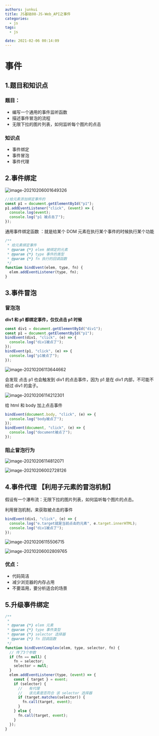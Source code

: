 ```yaml
---
authors: junkui
title: JS基础08-JS-Web_API之事件
categories:
  - js
tags:
  - js

date: 2021-02-06 00:14:09
---
```


# 事件

## 1.题目和知识点

### 题目：

- 编写一个通用的事件监听函数
- 描述事件冒泡的流程
- 无限下拉的图片列表，如何监听每个图片的点击

### 知识点

- 事件绑定
- 事件冒泡
- 事件代理

## 2.事件绑定

![image-20210206001649326](./JS基础08-JS-Web_API之事件/image-20210206001649326.png)

```js
//给元素添加绑定事件的
const p1 = document.getElementById("p1");
p1.addEventListener("click", (event) => {
  console.log(event);
  console.log("p1 被点击了");
});
```

通用事件绑定函数 ：就是给某个 DOM 元素在执行某个事件的时候执行某个功能

```js
/**
 * 给元素绑定事件
 * @param {*} elem 被绑定的元素
 * @param {*} type 事件的类型
 * @param {*} fn 执行的回调函数
 */
function bindEvent(elem, type, fn) {
  elem.addEventListener(type, fn);
}
```

## 3.事件冒泡

### 冒泡泡

**div1 和 p1 都绑定事件，仅仅点击 p1 时候**

```js
const div1 = document.getElementById("div1");
const p1 = document.getElementById("p1");
bindEvent(div1, "click", (e) => {
  console.log("div1被点了");
});
bindEvent(p1, "click", (e) => {
  console.log("p1被点了");
});
```

![image-20210206113644662](./JS基础08-JS-Web_API之事件/image-20210206113644662.png)

会发现 点击 p1 也会触发到 div1 的点击事件，因为 p1 是在 div1 内部，不可能不经过 div1 的盒子。

![image-20210206114212301](./JS基础08-JS-Web_API之事件/image-20210206114212301.png)

给 html 和 body 加上点击事件

```js
bindEvent(document.body, "click", (e) => {
  console.log("body被点了");
});
bindEvent(document, "click", (e) => {
  console.log("document被点了");
});
```

### 阻止冒泡行为

![image-20210206114812071](./JS基础08-JS-Web_API之事件/image-20210206114812071.png)

![image-20210206002728126](./JS基础08-JS-Web_API之事件/image-20210206002728126.png)

## 4.事件代理 【利用子元素的冒泡机制】

假设有一个瀑布流：无限下拉的图片列表，如何监听每个图片的点击。

利用冒泡机制，来获取被点击的事件

```js
bindEvent(div1, "click", (e) => {
  console.log("e.target就是当前点击的元素", e.target.innerHTML);
  console.log("div1被点了");
});
```

![image-20210206115506715](./JS基础08-JS-Web_API之事件/image-20210206115506715.png)

![image-20210206002809765](./JS基础08-JS-Web_API之事件/image-20210206002809765.png)

### 优点：

- 代码简洁
- 减少浏览器的内存占用
- 不要滥用，要分析适合的场景

## 5.升级事件绑定

```js
/**
 *
 * @param {*} elem 元素
 * @param {*} type 事件类型
 * @param {*} selector 选择器
 * @param {*} fn 回调函数
 */
function bindEventComplex(elem, type, selector, fn) {
  // 传了3个参数
  if (fn == null) {
    fn = selector;
    selector = null;
  }
  elem.addEventListener(type, (event) => {
    const { target } = event;
    if (selector) {
      //   有代理
      //   该元素是否符合 该 selector 选择器
      if (target.matches(selector)) {
        fn.call(target, event);
      }
    } else {
      fn.call(target, event);
    }
  });
}
```
